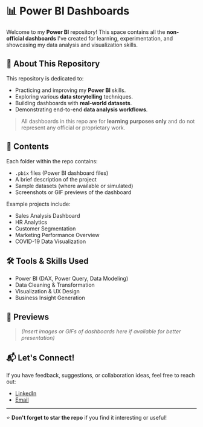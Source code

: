 
# 📊 Power BI Dashboards

Welcome to my **Power BI** repository! This space contains all the **non-official dashboards** I've created for learning, experimentation, and showcasing my data analysis and visualization skills.

## 🚀 About This Repository

This repository is dedicated to:
- Practicing and improving my **Power BI** skills.
- Exploring various **data storytelling** techniques.
- Building dashboards with **real-world datasets**.
- Demonstrating end-to-end **data analysis workflows**.

> All dashboards in this repo are for **learning purposes only** and do not represent any official or proprietary work.

## 📁 Contents

Each folder within the repo contains:
- `.pbix` files (Power BI dashboard files)
- A brief description of the project
- Sample datasets (where available or simulated)
- Screenshots or GIF previews of the dashboard

Example projects include:
- Sales Analysis Dashboard
- HR Analytics
- Customer Segmentation
- Marketing Performance Overview
- COVID-19 Data Visualization

## 🛠 Tools & Skills Used

- Power BI (DAX, Power Query, Data Modeling)
- Data Cleaning & Transformation
- Visualization & UX Design
- Business Insight Generation

## 📸 Previews

> *(Insert images or GIFs of dashboards here if available for better presentation)*

## 📬 Let's Connect!

If you have feedback, suggestions, or collaboration ideas, feel free to reach out:

- [LinkedIn](https://www.linkedin.com/in/your-profile)
- [Email](mailto:anuj.anmolwar82@gmail.com)

---

⭐ **Don't forget to star the repo** if you find it interesting or useful!
